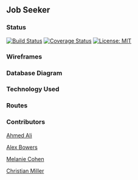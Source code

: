 ## Job Seeker

### Status
[![Build Status](https://travis-ci.org/job-seeker/job-seeker-backend.svg?branch=staging)](https://travis-ci.org/job-seeker/job-seeker-backend)
[![Coverage Status](https://coveralls.io/repos/github/job-seeker/job-seeker-backend/badge.svg?branch=staging)](https://coveralls.io/github/job-seeker/job-seeker-backend?branch=staging)
[![License: MIT](https://img.shields.io/badge/License-MIT-yellow.svg)](https://opensource.org/licenses/MIT)

### Wireframes

### Database Diagram

### Technology Used

### Routes

### Contributors
[Ahmed Ali](https://github.com/AhmedAli93)  

[Alex Bowers](https://github.com/warlordlizard)  

[Melanie Cohen](https://github.com/melaniebcohen)  

[Christian Miller](https://github.com/ruskeezy)  
